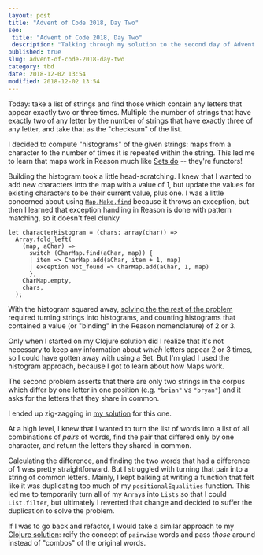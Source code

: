 ```yaml
---
layout: post
title: "Advent of Code 2018, Day Two"
seo:
 title: "Advent of Code 2018, Day Two"
 description: "Talking through my solution to the second day of Advent of Code 2018"
published: true
slug: advent-of-code-2018-day-two
category: tbd
date: 2018-12-02 13:54
modified: 2018-12-02 13:54
---
```


Today: take a list of strings and find those which contain any letters that appear exactly two or three times.
Multiple the number of strings that have exactly two of any letter by the number of strings that have exactly three of any letter, and take that as the "checksum" of the list.

I decided to compute "histograms" of the given strings: maps from a character to the number of times it is repeated within the string.
This led me to learn that maps work in Reason much like [Sets do][yesterday] -- they're functors!

Building the histogram took a little head-scratching.
I knew that I wanted to add new characters into the map with a value of 1, but update the values for existing characters to be their current value, plus one.
I was a little concerned about using [`Map.Make.find`][find] because it throws an exception, but then I learned that exception handling in Reason is done with pattern matching, so it doesn't feel clunky

```reason
let characterHistogram = (chars: array(char)) =>
  Array.fold_left(
    (map, aChar) =>
      switch (CharMap.find(aChar, map)) {
      | item => CharMap.add(aChar, item + 1, map)
      | exception Not_found => CharMap.add(aChar, 1, map)
      },
    CharMap.empty,
    chars,
  );
```

With the histogram squared away, [solving the the rest of the problem][firstsol] required turning strings into histograms, and counting histograms that contained a value (or "binding" in the Reason nomenclature) of 2 or 3.

Only when I started on my Clojure solution did I realize that it's not necessary to keep any information about _which_ letters appear 2 or 3 times, so I could have gotten away with using a Set.
But I'm glad I used the histogram approach, because I got to learn about how Maps work.

The second problem asserts that there are only two strings in the corpus which differ by one letter in one position (e.g. `"brian"` vs `"bryan"`) and it asks for the letters that they share in common.

I ended up zig-zagging in [my solution][secondsol] for this one.

At a high level, I knew that I wanted to turn the list of words into a list of all combinations of _pairs_ of words, find the pair that differed only by one character, and return the letters they shared in common.

Calculating the difference, and finding the two words that had a difference of 1 was pretty straightforward.
But I struggled with turning that pair into a string of common letters.
Mainly, I kept balking at writing a function that felt like it was duplicating too much of my `positionalEqualities` function.
This led me to temporarily turn all of my `Array`s into `Lists` so that I could `List.filter`, but ultimately I reverted that change and decided to suffer the duplication to solve the problem.

If I was to go back and refactor, I would take a similar approach to my [Clojure solution][clj]: reify the concept of `pairwise` words and pass _those_ around instead of "combos" of the original words.

[find]: https://reasonml.github.io/api/Map.Make.html#VALfind
[yesterday]: /advent-of-code-2018-day-one/
[firstsol]: https://github.com/bcobb/advent-of-code-2018/blob/0c4d587b38cdd053f6c7e2d0995e8e4e6ad4c2f8/src/reason/Two.re
[secondsol]: https://github.com/bcobb/advent-of-code-2018/blob/9c83ba0cec34170a02cf17ebd51ad4e1105347a0/src/reason/Two.re
[clj]: https://github.com/bcobb/advent-of-code-2018/blob/8f2fa8e76ea655eef253d13a153872cf4629306b/src/clj/two.clj
